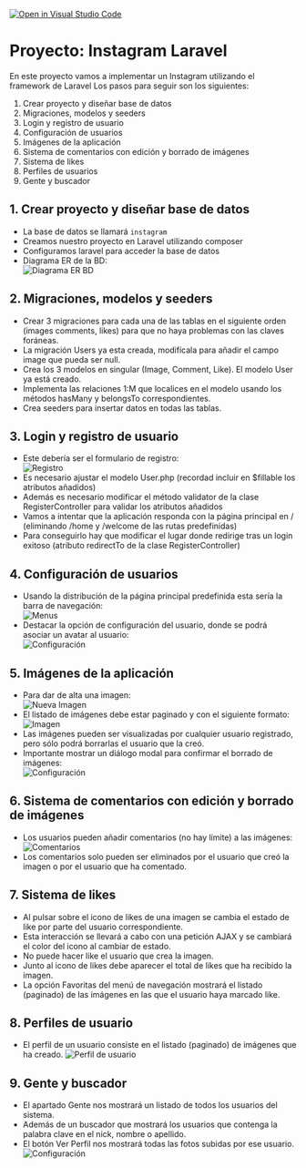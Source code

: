 [![Open in Visual Studio Code](https://classroom.github.com/assets/open-in-vscode-c66648af7eb3fe8bc4f294546bfd86ef473780cde1dea487d3c4ff354943c9ae.svg)](https://classroom.github.com/online_ide?assignment_repo_id=9428749&assignment_repo_type=AssignmentRepo)
# Proyecto: Instagram Laravel
En este proyecto vamos a implementar un Instagram utilizando el framework de Laravel
Los pasos para seguir son los siguientes:
1. Crear proyecto y diseñar base de datos
2. Migraciones, modelos y seeders
3. Login y registro de usuario
4. Configuración de usuarios
5. Imágenes de la aplicación
6. Sistema de comentarios con edición y borrado de imágenes
7. Sistema de likes
8. Perfiles de usuarios
9. Gente y buscador

## 1. Crear proyecto y diseñar base de datos 
- La base de datos se llamará `instagram`
- Creamos nuestro proyecto en Laravel utilizando composer
- Configuramos laravel para acceder la base de datos
- Diagrama ER de la BD:  
![Diagrama ER BD](images/db.png)

## 2. Migraciones, modelos y seeders
- Crear 3 migraciones para cada una de las tablas en el siguiente orden (images comments, likes) para que no haya problemas con las claves foráneas.
- La migración Users ya esta creada, modifícala para añadir el campo image que pueda ser null.
- Crea los 3 modelos en singular (Image, Comment, Like). El modelo User ya está creado.
- Implementa las relaciones 1:M que localices en el modelo usando los métodos hasMany y belongsTo correspondientes.
- Crea seeders para insertar datos en todas las tablas.
## 3. Login y registro de usuario
- Este debería ser el formulario de registro:  
![Registro](images/registration.png)  
- Es necesario ajustar el modelo User.php (recordad incluir en $fillable los atributos añadidos)
- Además es necesario modificar el método validator de la clase RegisterController para validar los atributos añadidos
- Vamos a intentar que la aplicación responda con la página principal en / (eliminando /home y /welcome de las rutas predefinidas)
- Para conseguirlo hay que modificar el lugar donde redirige tras un login exitoso (atributo redirectTo de la clase RegisterController)
## 4. Configuración de usuarios
- Usando la distribución de la página principal predefinida esta sería la barra de navegación:  
![Menus](images/menus.png)  
- Destacar la opción de configuración del usuario, donde se podrá asociar un avatar al usuario:  
![Configuración](images/configuracion.png)  

## 5. Imágenes de la aplicación
- Para dar de alta una imagen:  
![Nueva Imagen](images/nuevaimagen.png)  
- El listado de imágenes debe estar paginado y con el siguiente formato:
![Imagen](images/imagen.png)  
- Las imágenes pueden ser visualizadas por cualquier usuario registrado, pero sólo podrá borrarlas el usuario que la creó.
- Importante mostrar un diálogo modal para confirmar el borrado de imágenes:  
![Configuración](images/modal.png)  

## 6. Sistema de comentarios con edición y borrado de imágenes
- Los usuarios pueden añadir comentarios (no hay límite) a las imágenes:  
![Comentarios](images/comentarios.png)  
- Los comentarios solo pueden ser eliminados por el usuario que creó la imagen o por el usuario que ha comentado.

## 7. Sistema de likes
- Al pulsar sobre el icono de likes de una imagen se cambia el estado de like por parte del usuario correspondiente.
- Esta interacción se llevará a cabo con una petición AJAX y se cambiará el color del icono al cambiar de estado.
- No puede hacer like el usuario que crea la imagen.
- Junto al icono de likes debe aparecer el total de likes que ha recibido la imagen.
- La opción Favoritas del menú de navegación mostrará el listado (paginado) de las imágenes en las que el usuario haya marcado like.

## 8. Perfiles de usuario
- El perfil de un usuario consiste en el listado (paginado) de imágenes que ha creado.
![Perfil de usuario](images/perfil.png)  

## 9. Gente y buscador
- El apartado Gente nos mostrará un listado de todos los usuarios del sistema.
- Además de un buscador que mostrará los usuarios que contenga la palabra clave en el nick, nombre o apellido.
- El botón Ver Perfil nos mostrará todas las fotos subidas por ese usuario.
![Configuración](images/gente.png)  
